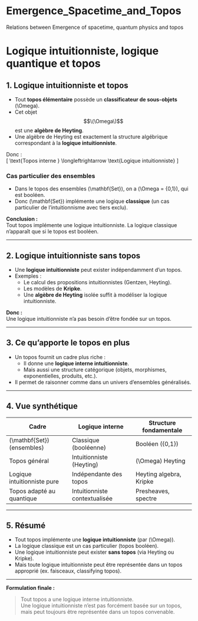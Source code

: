 # Emergence_Spacetime_and_Topos
Relations between Emergence of spacetime, quantum physics and topos 
# Logique intuitionniste, logique quantique et topos

## 1. Logique intuitionniste et topos

- Tout **topos élémentaire** possède un **classificateur de sous-objets** \(\Omega\).  
- Cet objet $$\(\Omega\)$$ est une **algèbre de Heyting**.  
- Une algèbre de Heyting est exactement la structure algébrique correspondant à la **logique intuitionniste**.  

Donc :  
\[
\text{Topos interne } \longleftrightarrow \text{Logique intuitionniste}
\]

### Cas particulier des ensembles
- Dans le topos des ensembles \(\mathbf{Set}\), on a \(\Omega = \{0,1\}\), qui est booléen.  
- Donc \(\mathbf{Set}\) implémente une logique **classique** (un cas particulier de l’intuitionnisme avec tiers exclu).

**Conclusion :**  
Tout topos implémente une logique intuitionniste. La logique classique n’apparaît que si le topos est booléen.

---

## 2. Logique intuitionniste sans topos

- Une **logique intuitionniste** peut exister indépendamment d’un topos.  
- Exemples :  
  - Le calcul des propositions intuitionnistes (Gentzen, Heyting).  
  - Les modèles de **Kripke**.  
  - Une **algèbre de Heyting** isolée suffit à modéliser la logique intuitionniste.  

**Donc :**  
Une logique intuitionniste n’a pas besoin d’être fondée sur un topos.

---

## 3. Ce qu’apporte le topos en plus

- Un topos fournit un cadre plus riche :  
  - Il donne une **logique interne intuitionniste**.  
  - Mais aussi une structure catégorique (objets, morphismes, exponentielles, produits, etc.).  
- Il permet de raisonner comme dans un univers d’ensembles généralisés.  

---

## 4. Vue synthétique

| Cadre                        | Logique interne               | Structure fondamentale |
|-------------------------------|-------------------------------|------------------------|
| \(\mathbf{Set}\) (ensembles)     | Classique (booléenne)         | Booléen \(\{0,1\}\) |
| Topos général                 | Intuitionniste (Heyting)      | \(\Omega\) Heyting |
| Logique intuitionniste pure   | Indépendante des topos        | Heyting algebra, Kripke |
| Topos adapté au quantique     | Intuitionniste contextualisée | Presheaves, spectre    |

---

## 5. Résumé

- Tout topos implémente une **logique intuitionniste** (par \(\Omega\)).  
- La logique classique est un cas particulier (topos booléen).  
- Une logique intuitionniste peut exister **sans topos** (via Heyting ou Kripke).  
- Mais toute logique intuitionniste peut être représentée dans un topos approprié (ex. faisceaux, classifying topos).

---

**Formulation finale :**  
> Tout topos a une logique interne intuitionniste.  
> Une logique intuitionniste n’est pas forcément basée sur un topos, mais peut toujours être représentée dans un topos convenable.
